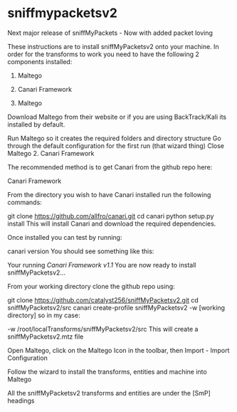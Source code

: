 sniffmypacketsv2
================

Next major release of sniffMyPackets - Now with added packet loving


These instructions are to install sniffMyPacketsv2 onto your machine. In order for the transforms to work you need to have the following 2 components installed:

1. Maltego

2. Canari Framework

1. Maltego

Download Maltego from their website or if you are using BackTrack/Kali its installed by default.

Run Maltego so it creates the required folders and directory structure
Go through the default configuration for the first run (that wizard thing)
Close Maltego
2. Canari Framework

The recommended method is to get Canari from the github repo here:

Canari Framework

From the directory you wish to have Canari installed run the following commands:

git clone https://github.com/allfro/canari.git
cd canari
python setup.py install
This will install Canari and download the required dependencies.

Once installed you can test by running:

canari version
You should see something like this:

Your running *Canari Framework v1.1*
You are now ready to install sniffMyPacketsv2...

From your working directory clone the github repo using:

git clone https://github.com/catalyst256/sniffMyPacketsv2.git
cd sniffMyPacketsv2/src
canari create-profile sniffMyPacketsv2 -w [working directory] 
so in my case:

-w /root/localTransforms/sniffMyPacketsv2/src
This will create a sniffMyPacketsv2.mtz file

Open Maltego, click on the Maltego Icon in the toolbar, then Import - Import Configuration

Follow the wizard to install the transforms, entities and machine into Maltego

All the sniffMyPacketsv2 transforms and entities are under the [SmP] headings